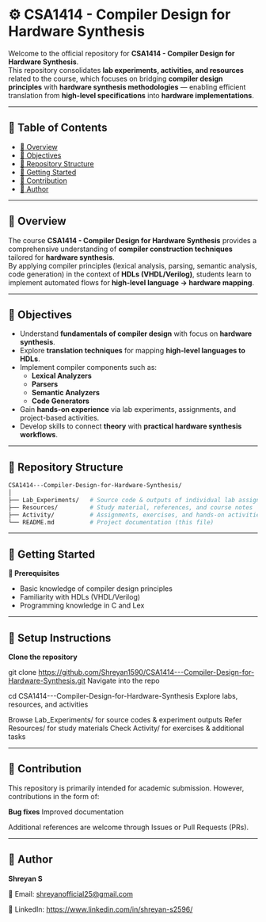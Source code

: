 # ⚙️ CSA1414 - Compiler Design for Hardware Synthesis  

Welcome to the official repository for **CSA1414 - Compiler Design for Hardware Synthesis**.  
This repository consolidates **lab experiments, activities, and resources** related to the course, which focuses on bridging **compiler design principles** with **hardware synthesis methodologies** — enabling efficient translation from **high-level specifications** into **hardware implementations**.  

---

## 📑 Table of Contents
- [📖 Overview](#-overview)
- [🎯 Objectives](#-objectives)
- [📂 Repository Structure](#-repository-structure)
- [🚀 Getting Started](#-getting-started)
- [🤝 Contribution](#-contribution)
- [👤 Author](#-author)

---

## 📖 Overview
The course **CSA1414 - Compiler Design for Hardware Synthesis** provides a comprehensive understanding of **compiler construction techniques** tailored for **hardware synthesis**.  
By applying compiler principles (lexical analysis, parsing, semantic analysis, code generation) in the context of **HDLs (VHDL/Verilog)**, students learn to implement automated flows for **high-level language → hardware mapping**.

---

## 🎯 Objectives
- Understand **fundamentals of compiler design** with focus on **hardware synthesis**.  
- Explore **translation techniques** for mapping **high-level languages to HDLs**.  
- Implement compiler components such as:  
  - **Lexical Analyzers**  
  - **Parsers**  
  - **Semantic Analyzers**  
  - **Code Generators**  
- Gain **hands-on experience** via lab experiments, assignments, and project-based activities.  
- Develop skills to connect **theory** with **practical hardware synthesis workflows**.  

---

## 📂 Repository Structure
```bash
CSA1414---Compiler-Design-for-Hardware-Synthesis/
│
├── Lab_Experiments/   # Source code & outputs of individual lab assignments
├── Resources/         # Study material, references, and course notes
├── Activity/          # Assignments, exercises, and hands-on activities
└── README.md          # Project documentation (this file)
```

---

## 🚀 Getting Started
**🧰 Prerequisites**
- Basic knowledge of compiler design principles
- Familiarity with HDLs (VHDL/Verilog)
- Programming knowledge in C and Lex

---

## 🔧 Setup Instructions
**Clone the repository**

git clone https://github.com/Shreyan1590/CSA1414---Compiler-Design-for-Hardware-Synthesis.git
Navigate into the repo

cd CSA1414---Compiler-Design-for-Hardware-Synthesis
Explore labs, resources, and activities

Browse Lab_Experiments/ for source codes & experiment outputs
Refer Resources/ for study materials
Check Activity/ for exercises & additional tasks

---

## 🤝 Contribution
This repository is primarily intended for academic submission.
However, contributions in the form of:

**Bug fixes**
Improved documentation

Additional references are welcome through Issues or Pull Requests (PRs).

---

## 👤 Author
**Shreyan S**

📧 Email: shreyanofficial25@gmail.com

🔗 LinkedIn: https://www.linkedin.com/in/shreyan-s2596/

